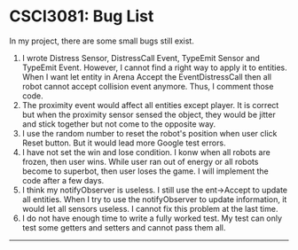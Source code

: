 # CSCI3081: Bug List

In my project, there are some small bugs still exist.

1. I wrote Distress Sensor, DistressCall Event, TypeEmit Sensor and TypeEmit Event. However, I cannot find a right way to apply it to entities. When I want let entity in Arena Accept the EventDistressCall then all robot cannot accept collision event anymore. Thus, I comment those code.
2. The proximity event would affect all entities except player. It is correct but when the proximity sensor sensed the object, they would be jitter and stick together but not come to the opposite way.
3. I use the random number to reset the robot's position when user click Reset button. But it would lead more Google test errors.
4. I have not set the win and lose condition. I konw when all robots are frozen, then user wins. While user ran out of energy or all robots become to superbot, then user loses the game. I will implement the code after a few days.
5. I think my notifyObserver is useless. I still use the ent->Accept to update all entities. When I try to use the notifyObserver to update information, it would let all sensors useless. I cannot fix this problem at the last time.
6. I do not have enough time to write a fully worked test. My test can only test some getters and setters and cannot pass them all.


<hr>
